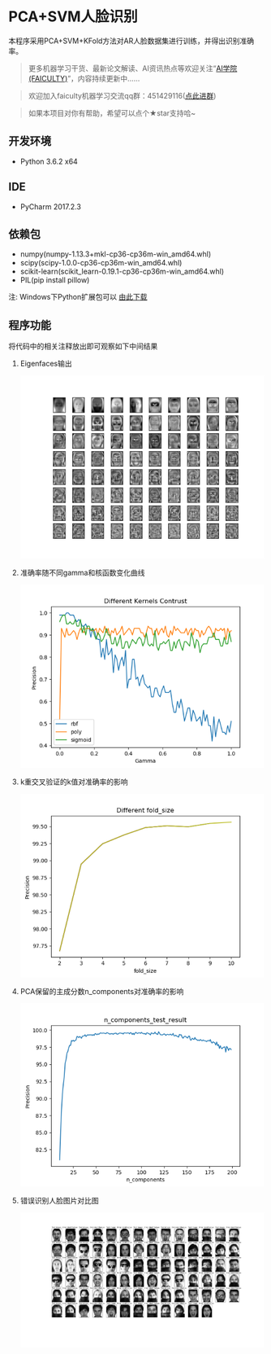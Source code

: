 # PCA+SVM人脸识别
 本程序采用PCA+SVM+KFold方法对AR人脸数据集进行训练，并得出识别准确率。
 
> 更多机器学习干货、最新论文解读、AI资讯热点等欢迎关注“[AI学院(FAICULTY)](https://faiculty.com/)”，内容持续更新中……

> 欢迎加入faiculty机器学习交流qq群：451429116([点此进群](//shang.qq.com/wpa/qunwpa?idkey=2a5e710043cbd1200c5ed668cd89ed29731d3daeb4d3bdf3c1a484518793df50))

> 如果本项目对你有帮助，希望可以点个★star支持哈~
 
## 开发环境
 
 * Python 3.6.2 x64

## IDE
 * PyCharm 2017.2.3

## 依赖包

* numpy(numpy-1.13.3+mkl-cp36-cp36m-win_amd64.whl)
* scipy(scipy-1.0.0-cp36-cp36m-win_amd64.whl)
* scikit-learn(scikit_learn-0.19.1-cp36-cp36m-win_amd64.whl)
* PIL(pip install pillow)

注: Windows下Python扩展包可以 [由此下载](https://www.lfd.uci.edu/~gohlke/pythonlibs/)

## 程序功能
将代码中的相关注释放出即可观察如下中间结果

1. Eigenfaces输出

	![Eigenfaces输出](./doc/Eigenfaces.png)

2. 准确率随不同gamma和核函数变化曲线

	![准确率随不同gamma和核函数变化曲线](./doc/diff_kernels.png)

3. k重交叉验证的k值对准确率的影响

	![k重交叉验证的k值对准确率的影响](./doc/fold_size.png)

4. PCA保留的主成分数n_components对准确率的影响

	![PCA保留的主成分数n_components对准确率的影响](./doc/n_components.png)

5. 错误识别人脸图片对比图

	![PCA保留的主成分数n_components对准确率的影响](./doc/Show_Wrongly_identified_images.png)
